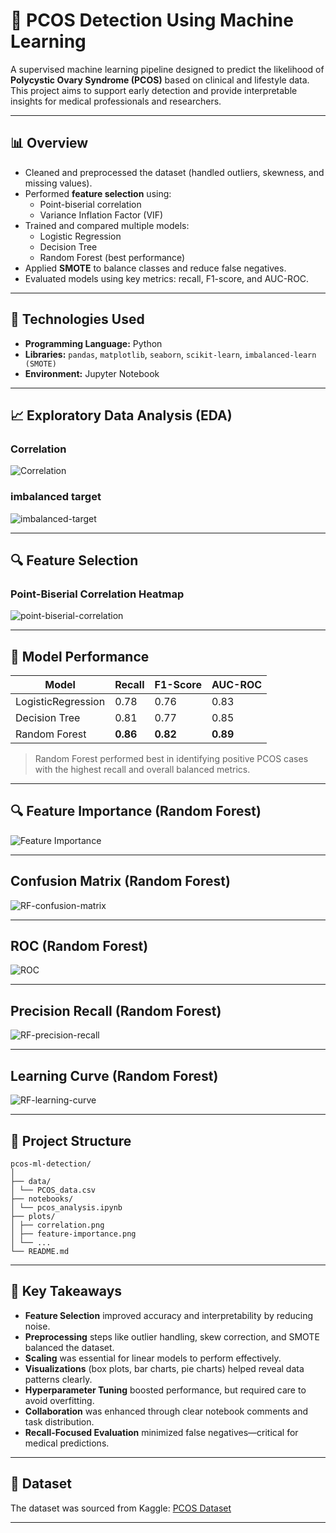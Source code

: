 # 🧠 PCOS Detection Using Machine Learning

A supervised machine learning pipeline designed to predict the likelihood of **Polycystic Ovary Syndrome (PCOS)** based on clinical and lifestyle data. This project aims to support early detection and provide interpretable insights for medical professionals and researchers.

---

## 📊 Overview

- Cleaned and preprocessed the dataset (handled outliers, skewness, and missing values).
- Performed **feature selection** using:
  - Point-biserial correlation
  - Variance Inflation Factor (VIF)
- Trained and compared multiple models:
  - Logistic Regression
  - Decision Tree
  - Random Forest (best performance)
- Applied **SMOTE** to balance classes and reduce false negatives.
- Evaluated models using key metrics: recall, F1-score, and AUC-ROC.

---

## 🧪 Technologies Used

- **Programming Language:** Python
- **Libraries:** `pandas`, `matplotlib`, `seaborn`, `scikit-learn`, `imbalanced-learn (SMOTE)`
- **Environment:** Jupyter Notebook

---

## 📈 Exploratory Data Analysis (EDA)

### Correlation

![Correlation](plots/Correlation.png)

### imbalanced target

![imbalanced-target](plots/imbalanced-target.png)

---

## 🔍 Feature Selection

### Point-Biserial Correlation Heatmap

![point-biserial-correlation](plots/point-biserial-correlation.png)

---

## 🤖 Model Performance

| Model              | Recall   | F1-Score | AUC-ROC  |
| ------------------ | -------- | -------- | -------- |
| LogisticRegression | 0.78     | 0.76     | 0.83     |
| Decision Tree      | 0.81     | 0.77     | 0.85     |
| Random Forest      | **0.86** | **0.82** | **0.89** |

> Random Forest performed best in identifying positive PCOS cases with the highest recall and overall balanced metrics.

---

## 🔍 Feature Importance (Random Forest)

![Feature Importance](plots/feature_importance.png)

---

## Confusion Matrix (Random Forest)

![RF-confusion-matrix](plots/RF-confusion-matrix.png)

---

## ROC (Random Forest)

![ROC](plots/ROC.png)

---

## Precision Recall (Random Forest)

![RF-precision-recall](RF-precision-recall.png)

---

## Learning Curve (Random Forest)

![RF-learning-curve](plots/RF-learning-curve.png)

---

## 📁 Project Structure

```
pcos-ml-detection/
│
├── data/
│ └── PCOS_data.csv
├── notebooks/
│ └── pcos_analysis.ipynb
├── plots/
│ ├── correlation.png
│ ├── feature-importance.png
│ └── ...
└── README.md
```

---

## 📌 Key Takeaways

- **Feature Selection** improved accuracy and interpretability by reducing noise.
- **Preprocessing** steps like outlier handling, skew correction, and SMOTE balanced the dataset.
- **Scaling** was essential for linear models to perform effectively.
- **Visualizations** (box plots, bar charts, pie charts) helped reveal data patterns clearly.
- **Hyperparameter Tuning** boosted performance, but required care to avoid overfitting.
- **Collaboration** was enhanced through clear notebook comments and task distribution.
- **Recall-Focused Evaluation** minimized false negatives—critical for medical predictions.

---

## 📝 Dataset

The dataset was sourced from Kaggle: [PCOS Dataset](<[https://www.kaggle.com/datasets/](https://www.kaggle.com/datasets/prasoonkottarathil/polycystic-ovary-syndrome-pcos)>)

---
